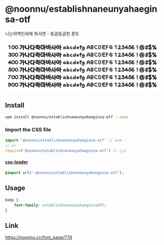 # @noonnu/establishnaneunyahaeginsa-otf

나는야핵인싸체 최서연 - 동글동글한 폰트

![example](./example.png)

## Install

```bash
npm install @noonnu/establishnaneunyahaeginsa-otf --save
```

### Import the CSS file

```js
import '@noonnu/establishnaneunyahaeginsa-otf' // esm
// or
require('@noonnu/establishnaneunyahaeginsa-otf') // cjs
```

#### [css-loader](https://github.com/webpack-contrib/css-loader)

```css
@import url('~@noonnu/establishnaneunyahaeginsa-otf');
```

## Usage

```css
body {
    font-family: establishnaneunyahaeginsaOTF;
}
```

## Link

https://noonnu.cc/font_page/774
